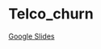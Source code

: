 # Telco_churn
[Google Slides](https://docs.google.com/presentation/d/1xd3VY4x5fwShObcs3UfX651C5iiD-vJ_1HGEZlirlp4/edit?usp=sharing)
